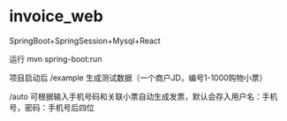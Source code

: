 # invoice_web

SpringBoot+SpringSession+Mysql+React

运行 mvn spring-boot:run

项目启动后 /example 生成测试数据（一个商户JD，编号1-1000购物小票）

/auto 可根据输入手机号码和关联小票自动生成发票，默认会存入用户名：手机号，密码：手机号后四位
